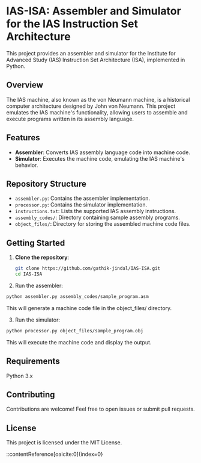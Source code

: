 # IAS-ISA: Assembler and Simulator for the IAS Instruction Set Architecture

This project provides an assembler and simulator for the Institute for Advanced Study (IAS) Instruction Set Architecture (ISA), implemented in Python.

## Overview

The IAS machine, also known as the von Neumann machine, is a historical computer architecture designed by John von Neumann. This project emulates the IAS machine's functionality, allowing users to assemble and execute programs written in its assembly language.

## Features

- **Assembler**: Converts IAS assembly language code into machine code.
- **Simulator**: Executes the machine code, emulating the IAS machine's behavior.

## Repository Structure

- `assembler.py`: Contains the assembler implementation.
- `processor.py`: Contains the simulator implementation.
- `instructions.txt`: Lists the supported IAS assembly instructions.
- `assembly_codes/`: Directory containing sample assembly programs.
- `object_files/`: Directory for storing the assembled machine code files.

## Getting Started

1. **Clone the repository**:
   ```bash
   git clone https://github.com/gathik-jindal/IAS-ISA.git
   cd IAS-ISA
   ```

2. Run the assembler:

  ```bash
  python assembler.py assembly_codes/sample_program.asm
  ```
  This will generate a machine code file in the object_files/ directory.

3. Run the simulator:

  ```bash
  python processor.py object_files/sample_program.obj
  ```
  This will execute the machine code and display the output.

## Requirements
  Python 3.x

## Contributing
  Contributions are welcome! Feel free to open issues or submit pull requests.

## License
  This project is licensed under the MIT License.

::contentReference[oaicite:0]{index=0}
